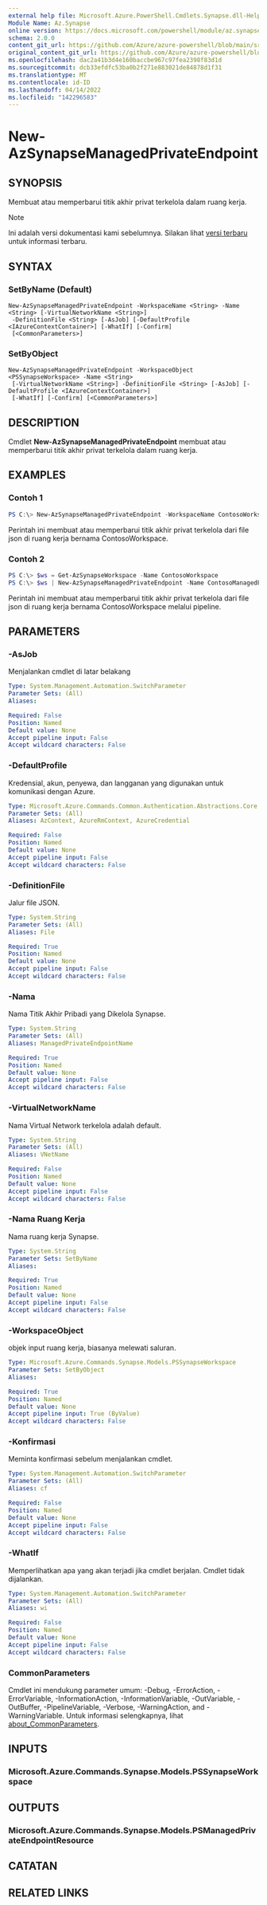 ```yaml
---
external help file: Microsoft.Azure.PowerShell.Cmdlets.Synapse.dll-Help.xml
Module Name: Az.Synapse
online version: https://docs.microsoft.com/powershell/module/az.synapse/new-azsynapsemanagedprivateendpoint
schema: 2.0.0
content_git_url: https://github.com/Azure/azure-powershell/blob/main/src/Synapse/Synapse/help/New-AzSynapseManagedPrivateEndpoint.md
original_content_git_url: https://github.com/Azure/azure-powershell/blob/main/src/Synapse/Synapse/help/New-AzSynapseManagedPrivateEndpoint.md
ms.openlocfilehash: dac2a41b3d4e160baccbe967c97fea2398f83d1d
ms.sourcegitcommit: dcb33efdfc53ba0b2f271e883021de84878d1f31
ms.translationtype: MT
ms.contentlocale: id-ID
ms.lasthandoff: 04/14/2022
ms.locfileid: "142296583"
---
```

# New-AzSynapseManagedPrivateEndpoint

## SYNOPSIS
Membuat atau memperbarui titik akhir privat terkelola dalam ruang kerja.

> [!NOTE]
>Ini adalah versi dokumentasi kami sebelumnya. Silakan lihat [versi terbaru](/powershell/module/az.synapse/new-azsynapsemanagedprivateendpoint) untuk informasi terbaru.

## SYNTAX

### SetByName (Default)
```
New-AzSynapseManagedPrivateEndpoint -WorkspaceName <String> -Name <String> [-VirtualNetworkName <String>]
 -DefinitionFile <String> [-AsJob] [-DefaultProfile <IAzureContextContainer>] [-WhatIf] [-Confirm]
 [<CommonParameters>]
```

### SetByObject
```
New-AzSynapseManagedPrivateEndpoint -WorkspaceObject <PSSynapseWorkspace> -Name <String>
 [-VirtualNetworkName <String>] -DefinitionFile <String> [-AsJob] [-DefaultProfile <IAzureContextContainer>]
 [-WhatIf] [-Confirm] [<CommonParameters>]
```

## DESCRIPTION
Cmdlet **New-AzSynapseManagedPrivateEndpoint** membuat atau memperbarui titik akhir privat terkelola dalam ruang kerja.

## EXAMPLES

### Contoh 1
```powershell
PS C:\> New-AzSynapseManagedPrivateEndpoint -WorkspaceName ContosoWorkspace -Name ContosoManagedPrivateEndpoint -DefinitionFile "C:\\endpoint.json"
```

Perintah ini membuat atau memperbarui titik akhir privat terkelola dari file json di ruang kerja bernama ContosoWorkspace.

### Contoh 2
```powershell
PS C:\> $ws = Get-AzSynapseWorkspace -Name ContosoWorkspace
PS C:\> $ws | New-AzSynapseManagedPrivateEndpoint -Name ContosoManagedPrivateEndpoint -DefinitionFile "C:\\endpoint.json"
```

Perintah ini membuat atau memperbarui titik akhir privat terkelola dari file json di ruang kerja bernama ContosoWorkspace melalui pipeline.

## PARAMETERS

### -AsJob
Menjalankan cmdlet di latar belakang

```yaml
Type: System.Management.Automation.SwitchParameter
Parameter Sets: (All)
Aliases:

Required: False
Position: Named
Default value: None
Accept pipeline input: False
Accept wildcard characters: False
```

### -DefaultProfile
Kredensial, akun, penyewa, dan langganan yang digunakan untuk komunikasi dengan Azure.

```yaml
Type: Microsoft.Azure.Commands.Common.Authentication.Abstractions.Core.IAzureContextContainer
Parameter Sets: (All)
Aliases: AzContext, AzureRmContext, AzureCredential

Required: False
Position: Named
Default value: None
Accept pipeline input: False
Accept wildcard characters: False
```

### -DefinitionFile
Jalur file JSON.

```yaml
Type: System.String
Parameter Sets: (All)
Aliases: File

Required: True
Position: Named
Default value: None
Accept pipeline input: False
Accept wildcard characters: False
```

### -Nama
Nama Titik Akhir Pribadi yang Dikelola Synapse.

```yaml
Type: System.String
Parameter Sets: (All)
Aliases: ManagedPrivateEndpointName

Required: True
Position: Named
Default value: None
Accept pipeline input: False
Accept wildcard characters: False
```

### -VirtualNetworkName
Nama Virtual Network terkelola adalah default.

```yaml
Type: System.String
Parameter Sets: (All)
Aliases: VNetName

Required: False
Position: Named
Default value: None
Accept pipeline input: False
Accept wildcard characters: False
```

### -Nama Ruang Kerja
Nama ruang kerja Synapse.

```yaml
Type: System.String
Parameter Sets: SetByName
Aliases:

Required: True
Position: Named
Default value: None
Accept pipeline input: False
Accept wildcard characters: False
```

### -WorkspaceObject
objek input ruang kerja, biasanya melewati saluran.

```yaml
Type: Microsoft.Azure.Commands.Synapse.Models.PSSynapseWorkspace
Parameter Sets: SetByObject
Aliases:

Required: True
Position: Named
Default value: None
Accept pipeline input: True (ByValue)
Accept wildcard characters: False
```

### -Konfirmasi
Meminta konfirmasi sebelum menjalankan cmdlet.

```yaml
Type: System.Management.Automation.SwitchParameter
Parameter Sets: (All)
Aliases: cf

Required: False
Position: Named
Default value: None
Accept pipeline input: False
Accept wildcard characters: False
```

### -WhatIf
Memperlihatkan apa yang akan terjadi jika cmdlet berjalan.
Cmdlet tidak dijalankan.

```yaml
Type: System.Management.Automation.SwitchParameter
Parameter Sets: (All)
Aliases: wi

Required: False
Position: Named
Default value: None
Accept pipeline input: False
Accept wildcard characters: False
```

### CommonParameters
Cmdlet ini mendukung parameter umum: -Debug, -ErrorAction, -ErrorVariable, -InformationAction, -InformationVariable, -OutVariable, -OutBuffer, -PipelineVariable, -Verbose, -WarningAction, and -WarningVariable. Untuk informasi selengkapnya, lihat [about_CommonParameters](http://go.microsoft.com/fwlink/?LinkID=113216).

## INPUTS

### Microsoft.Azure.Commands.Synapse.Models.PSSynapseWorkspace

## OUTPUTS

### Microsoft.Azure.Commands.Synapse.Models.PSManagedPrivateEndpointResource

## CATATAN

## RELATED LINKS
